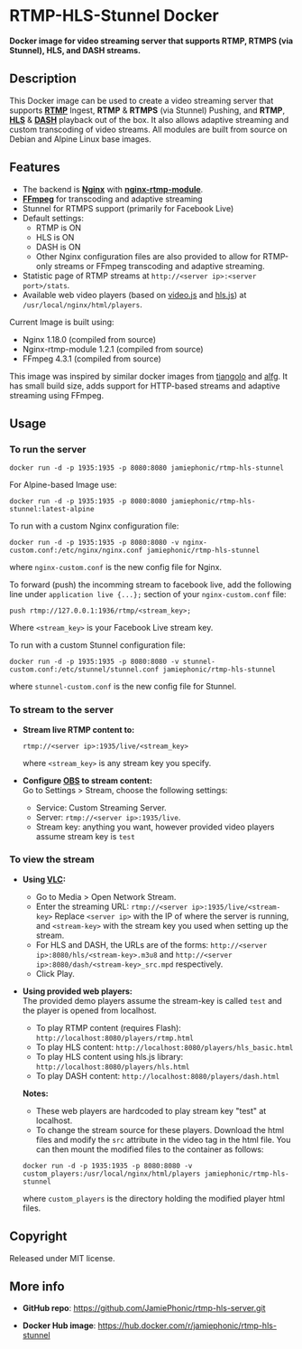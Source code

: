# RTMP-HLS-Stunnel Docker

**Docker image for video streaming server that supports RTMP, RTMPS (via Stunnel), HLS, and DASH streams.**

## Description

This Docker image can be used to create a video streaming server that supports [**RTMP**](https://en.wikipedia.org/wiki/Real-Time_Messaging_Protocol) Ingest, **RTMP** & **RTMPS** (via Stunnel) Pushing, and **RTMP**, [**HLS**](https://en.wikipedia.org/wiki/HTTP_Live_Streaming) & [**DASH**](https://en.wikipedia.org/wiki/Dynamic_Adaptive_Streaming_over_HTTP) playback out of the box.
It also allows adaptive streaming and custom transcoding of video streams.
All modules are built from source on Debian and Alpine Linux base images.

## Features

- The backend is [**Nginx**](http://nginx.org/en/) with [**nginx-rtmp-module**](https://github.com/arut/nginx-rtmp-module).
- [**FFmpeg**](https://www.ffmpeg.org/) for transcoding and adaptive streaming
- Stunnel for RTMPS support (primarily for Facebook Live)
- Default settings:
  - RTMP is ON
  - HLS is ON
  - DASH is ON
  - Other Nginx configuration files are also provided to allow for RTMP-only streams or FFmpeg transcoding and adaptive streaming.
- Statistic page of RTMP streams at `http://<server ip>:<server port>/stats`.
- Available web video players (based on [video.js](https://videojs.com/) and [hls.js](https://github.com/video-dev/hls.js/)) at `/usr/local/nginx/html/players`.

Current Image is built using:

- Nginx 1.18.0 (compiled from source)
- Nginx-rtmp-module 1.2.1 (compiled from source)
- FFmpeg 4.3.1 (compiled from source)

This image was inspired by similar docker images from [tiangolo](https://hub.docker.com/r/tiangolo/nginx-rtmp/) and [alfg](https://hub.docker.com/r/alfg/nginx-rtmp/). It has small build size, adds support for HTTP-based streams and adaptive streaming using FFmpeg.

## Usage

### To run the server

```
docker run -d -p 1935:1935 -p 8080:8080 jamiephonic/rtmp-hls-stunnel
```

For Alpine-based Image use:

```
docker run -d -p 1935:1935 -p 8080:8080 jamiephonic/rtmp-hls-stunnel:latest-alpine
```

To run with a custom Nginx configuration file:

```
docker run -d -p 1935:1935 -p 8080:8080 -v nginx-custom.conf:/etc/nginx/nginx.conf jamiephonic/rtmp-hls-stunnel
```

where `nginx-custom.conf` is the new config file for Nginx.

To forward (push) the incomming stream to facebook live, add the following line under `application live {...};` section of your `nginx-custom.conf` file:

```
push rtmp://127.0.0.1:1936/rtmp/<stream_key>;
```

Where `<stream_key>` is your Facebook Live stream key.

To run with a custom Stunnel configuration file:

```
docker run -d -p 1935:1935 -p 8080:8080 -v stunnel-custom.conf:/etc/stunnel/stunnel.conf jamiephonic/rtmp-hls-stunnel
```

where `stunnel-custom.conf` is the new config file for Stunnel.

### To stream to the server

- **Stream live RTMP content to:**

  ```
  rtmp://<server ip>:1935/live/<stream_key>
  ```

  where `<stream_key>` is any stream key you specify.

- **Configure [OBS](https://obsproject.com/) to stream content:** <br />
  Go to Settings > Stream, choose the following settings:
  - Service: Custom Streaming Server.
  - Server: `rtmp://<server ip>:1935/live`.
  - Stream key: anything you want, however provided video players assume stream key is `test`

### To view the stream

- **Using [VLC](https://www.videolan.org/vlc/index.html):**

  - Go to Media > Open Network Stream.
  - Enter the streaming URL: `rtmp://<server ip>:1935/live/<stream-key>`
    Replace `<server ip>` with the IP of where the server is running, and
    `<stream-key>` with the stream key you used when setting up the stream.
  - For HLS and DASH, the URLs are of the forms:
    `http://<server ip>:8080/hls/<stream-key>.m3u8` and
    `http://<server ip>:8080/dash/<stream-key>_src.mpd` respectively.
  - Click Play.

- **Using provided web players:** <br/>
  The provided demo players assume the stream-key is called `test` and the player is opened from localhost.
  - To play RTMP content (requires Flash): `http://localhost:8080/players/rtmp.html`
  - To play HLS content: `http://localhost:8080/players/hls_basic.html`
  - To play HLS content using hls.js library: `http://localhost:8080/players/hls.html`
  - To play DASH content: `http://localhost:8080/players/dash.html`

  **Notes:**

  - These web players are hardcoded to play stream key "test" at localhost.
  - To change the stream source for these players. Download the html files and modify the `src` attribute in the video tag in the html file. You can then mount the modified files to the container as follows:

  ```
  docker run -d -p 1935:1935 -p 8080:8080 -v custom_players:/usr/local/nginx/html/players jamiephonic/rtmp-hls-stunnel
  ```

  where `custom_players` is the directory holding the modified player html files.

## Copyright

Released under MIT license.

## More info

- **GitHub repo**: <https://github.com/JamiePhonic/rtmp-hls-server.git>

- **Docker Hub image**: <https://hub.docker.com/r/jamiephonic/rtmp-hls-stunnel>
